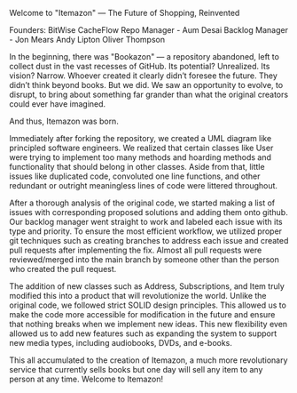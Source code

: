 Welcome to "Itemazon" — The Future of Shopping, Reinvented

Founders: BitWise CacheFlow
Repo Manager - Aum Desai
Backlog Manager - Jon Mears
Andy Lipton
Oliver Thompson

In the beginning, there was "Bookazon" — a repository abandoned, left to collect dust in the vast recesses of GitHub. Its potential? Unrealized. Its vision? Narrow. Whoever created it clearly didn’t foresee the future. They didn’t think beyond books. But we did. We saw an opportunity to evolve, to disrupt, to bring about something far grander than what the original creators could ever have imagined.

And thus, Itemazon was born.

Immediately after forking the repository, we created a UML diagram like principled software engineers. We realized that certain classes like User were trying to implement too many methods and hoarding methods and functionality that should belong in other classes. Aside from that, little issues like duplicated code, convoluted one line functions, and other redundant or outright meaningless lines of code were littered throughout. 

After a thorough analysis of the original code, we started making a list of issues with corresponding proposed solutions and adding them onto github. Our backlog manager went straight to work and labeled each issue with its type and priority. To ensure the most efficient workflow, we utilized proper git techniques such as creating branches to address each issue and created pull requests after implementing the fix. Almost all pull requests were reviewed/merged into the main branch by someone other than the person who created the pull request. 

The addition of new classes such as Address, Subscriptions, and Item truly modified this into a product that will revolutionize the world. Unlike the original code, we followed strict SOLID design principles. This allowed us to make the code more accessible for modification in the future and ensure that nothing breaks when we implement new ideas. This new flexibility even allowed us to add new features such as expanding the system to support new media types, including audiobooks, DVDs, and e-books.

This all accumulated to the creation of Itemazon, a much more revolutionary service that currently sells books but one day will sell any item to any person at any time. Welcome to Itemazon!  
